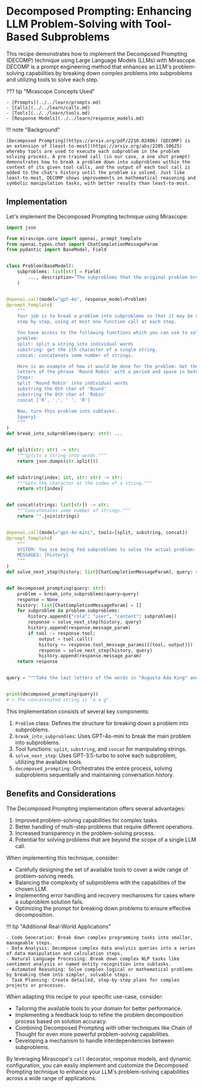 # Decomposed Prompting: Enhancing LLM Problem-Solving with Tool-Based Subproblems

This recipe demonstrates how to implement the Decomposed Prompting (DECOMP) technique using Large Language Models (LLMs) with Mirascope. DECOMP is a prompt engineering method that enhances an LLM's problem-solving capabilities by breaking down complex problems into subproblems and utilizing tools to solve each step.

??? tip "Mirascope Concepts Used"

    - [Prompts](../../learn/prompts.md)
    - [Calls](../../learn/calls.md)
    - [Tools](../../learn/tools.md)
    - [Response Models](../../learn/response_models.md)

!!! note "Background"

    [Decomposed Prompting](https://arxiv.org/pdf/2210.02406) (DECOMP) is an extension of [least-to-most](https://arxiv.org/abs/2205.10625) whereby tools are used to execute each subproblem in the problem solving process. A pre-trained call (in our case, a one shot prompt) demonstrates how to break a problem down into subproblems within the context of its given tool calls, and the output of each tool call is added to the chat's history until the problem is solved. Just like least-to-most, DECOMP shows improvements on mathematical reasoning and symbolic manipulation tasks, with better results than least-to-most.

## Implementation

Let's implement the Decomposed Prompting technique using Mirascope:

```python
import json

from mirascope.core import openai, prompt_template
from openai.types.chat import ChatCompletionMessageParam
from pydantic import BaseModel, Field


class Problem(BaseModel):
    subproblems: list[str] = Field(
        ..., description="The subproblems that the original problem breaks down into"
    )


@openai.call(model="gpt-4o", response_model=Problem)
@prompt_template(
    """
    Your job is to break a problem into subproblems so that it may be solved
    step by step, using at most one function call at each step.

    You have access to the following functions which you can use to solve a
    problem:
    split: split a string into individual words
    substring: get the ith character of a single string.
    concat: concatenate some number of strings.

    Here is an example of how it would be done for the problem: Get the first two
    letters of the phrase 'Round Robin' with a period and space in between them.
    Steps:
    split 'Round Robin' into individual words
    substring the 0th char of 'Round'
    substring the 0th char of 'Robin'
    concat ['R', '.', ' ', 'R']

    Now, turn this problem into subtasks:
    {query}
    """
)
def break_into_subproblems(query: str): ...


def split(str: str) -> str:
    """Splits a string into words."""
    return json.dumps(str.split())


def substring(index: int, str: str) -> str:
    """Gets the character at the index of a string."""
    return str[index]


def concat(strings: list[str]) -> str:
    """Concatenates some number of strings."""
    return "".join(strings)


@openai.call(model="gpt-4o-mini", tools=[split, substring, concat])
@prompt_template(
    """
    SYSTEM: You are being fed subproblems to solve the actual problem: {query}
    MESSAGES: {history}
    """
)
def solve_next_step(history: list[ChatCompletionMessageParam], query: str): ...


def decomposed_prompting(query: str):
    problem = break_into_subproblems(query=query)
    response = None
    history: list[ChatCompletionMessageParam] = []
    for subproblem in problem.subproblems:
        history.append({"role": "user", "content": subproblem})
        response = solve_next_step(history, query)
        history.append(response.message_param)
        if tool := response.tool:
            output = tool.call()
            history += response.tool_message_params([(tool, output)])
            response = solve_next_step(history, query)
            history.append(response.message_param)
    return response


query = """Take the last letters of the words in "Augusta Ada King" and concatenate them using a space."""


print(decomposed_prompting(query))
# > The concatenated string is "a a g".
```

This implementation consists of several key components:

1. `Problem` class: Defines the structure for breaking down a problem into subproblems.
2. `break_into_subproblems`: Uses GPT-4o-mini to break the main problem into subproblems.
3. Tool functions: `split`, `substring`, and `concat` for manipulating strings.
4. `solve_next_step`: Uses GPT-3.5-turbo to solve each subproblem, utilizing the available tools.
5. `decomposed_prompting`: Orchestrates the entire process, solving subproblems sequentially and maintaining conversation history.

## Benefits and Considerations

The Decomposed Prompting implementation offers several advantages:

1. Improved problem-solving capabilities for complex tasks.
2. Better handling of multi-step problems that require different operations.
3. Increased transparency in the problem-solving process.
4. Potential for solving problems that are beyond the scope of a single LLM call.

When implementing this technique, consider:

- Carefully designing the set of available tools to cover a wide range of problem-solving needs.
- Balancing the complexity of subproblems with the capabilities of the chosen LLM.
- Implementing error handling and recovery mechanisms for cases where a subproblem solution fails.
- Optimizing the prompt for breaking down problems to ensure effective decomposition.

!!! tip "Additional Real-World Applications"

    - Code Generation: Break down complex programming tasks into smaller, manageable steps.
    - Data Analysis: Decompose complex data analysis queries into a series of data manipulation and calculation steps.
    - Natural Language Processing: Break down complex NLP tasks like sentiment analysis or named entity recognition into subtasks.
    - Automated Reasoning: Solve complex logical or mathematical problems by breaking them into simpler, solvable steps.
    - Task Planning: Create detailed, step-by-step plans for complex projects or processes.

When adapting this recipe to your specific use-case, consider:

- Tailoring the available tools to your domain for better performance.
- Implementing a feedback loop to refine the problem decomposition process based on solution accuracy.
- Combining Decomposed Prompting with other techniques like Chain of Thought for even more powerful problem-solving capabilities.
- Developing a mechanism to handle interdependencies between subproblems.

By leveraging Mirascope's `call` decorator, response models, and dynamic configuration, you can easily implement and customize the Decomposed Prompting technique to enhance your LLM's problem-solving capabilities across a wide range of applications.
